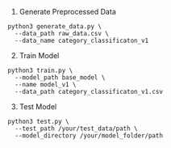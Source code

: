 1) Generate Preprocessed Data
```
python3 generate_data.py \
  --data_path raw_data.csv \
  --data_name category_classificaton_v1
```
2) Train Model
```
python3 train.py \
  --model_path base_model \
  --name model_v1 \
  --data_path category_classificaton_v1.csv
```
3) Test Model
```
python3 test.py \
  --test_path /your/test_data/path \
  --model_directory /your/model_folder/path
```
